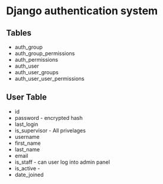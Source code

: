 # Django authentication system

## Tables
- auth_group
- auth_group_permissions
- auth_permissions
- auth_user
- auth_user_groups
- auth_user_user_permissions


## User Table
- id
- password - encrypted hash
- last_login
- is_supervisor - All privelages
- username
- first_name
- last_name
- email
- is_staff - can user log into admin panel
- is_active - 
- date_joined